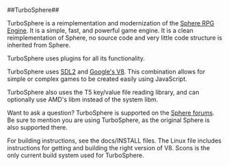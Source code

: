 ##TurboSphere##

TurboSphere is a reimplementation and modernization of the [Sphere RPG Engine](spheredev.org/). It is a simple, fast, and powerful game engine. It is a clean reimplementation of Sphere, no source code and very little code structure is inherited from Sphere.

TurboSphere uses plugins for all its functionality.

TurboSphere uses [SDL2](http://www.libsdl.org/) and [Google's V8](http://code.google.com/p/v8/). This combination allows for simple or complex games to be created easily using JavaScript.

TurboSphere also uses the T5 key/value file reading library, and can optionally use AMD's libm instead of the system libm.

Want to ask a question? TurboSphere is supported on the [Sphere forums](http://forums.spheredev.org/). Be sure to mention you are using TurboSphere, as the original Sphere is also supported there.

For building instructions, see the docs/INSTALL files. The Linux file includes instructions for getting and building the 
right version of V8. Scons is the only current build system used for TurboSphere.
